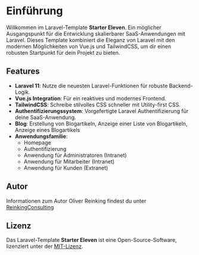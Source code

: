 # Einführung

Willkommen im Laravel-Template **Starter Eleven**. Ein möglicher Ausgangspunkt für die Entwicklung skalierbarer SaaS-Anwendungen mit Laravel. Dieses Template kombiniert die Eleganz von Laravel mit den modernen Möglichkeiten von Vue.js und TailwindCSS, um dir einen robusten Startpunkt für dein Projekt zu bieten.

## Features

- **Laravel 11**: Nutze die neuesten Laravel-Funktionen für robuste Backend-Logik.
- **Vue.js Integration**: Für ein reaktives und modernes Frontend.
- **TailwindCSS**: Schreibe stilvolles CSS schneller mit Utility-first CSS.
- **Authentifizierungssystem**: Vorgefertigte Laravel Authentifizierung für deine SaaS-Anwendung.
- **Blog**: Erstellung von Blogartikeln, Anzeige einer Liste von Blogartikeln, Anzeige eines Blogartikels
- **Anwendungsfamilie**:
    - Homepage
    - Authentifizierung
    - Anwendung für Administratoren (Intranet)
    - Anwendung für Mitarbeiter (Intranet)
    - Anwendung für Kunden (Extranet)

## Autor

Informationen zum Autor Oliver Reinking findest du unter [ReinkingConsulting](https://reinkingconsulting.de)

## Lizenz

Das Laravel-Template **Starter Eleven** ist eine Open-Source-Software, lizenziert unter der [MIT-Lizenz](https://opensource.org/licenses/MIT).
